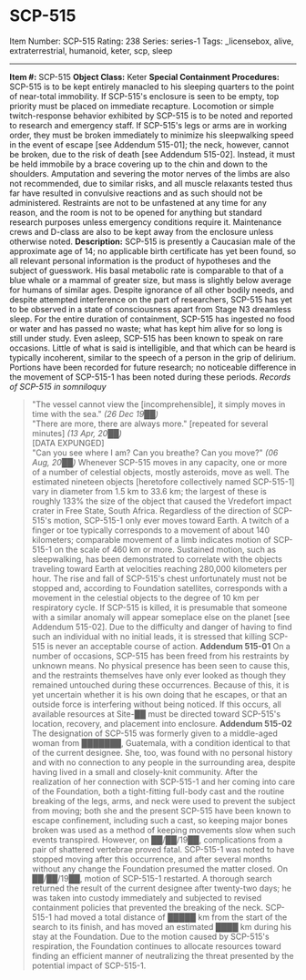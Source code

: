 # SCP-515
Item Number: SCP-515
Rating: 238
Series: series-1
Tags: _licensebox, alive, extraterrestrial, humanoid, keter, scp, sleep

---

**Item #:** SCP-515
**Object Class:** Keter
**Special Containment Procedures:** SCP-515 is to be kept entirely manacled to his sleeping quarters to the point of near-total immobility. If SCP-515's enclosure is seen to be empty, top priority must be placed on immediate recapture. Locomotion or simple twitch-response behavior exhibited by SCP-515 is to be noted and reported to research and emergency staff.
If SCP-515's legs or arms are in working order, they must be broken immediately to minimize his sleepwalking speed in the event of escape [see Addendum 515-01]; the neck, however, cannot be broken, due to the risk of death [see Addendum 515-02]. Instead, it must be held immobile by a brace covering up to the chin and down to the shoulders. Amputation and severing the motor nerves of the limbs are also not recommended, due to similar risks, and all muscle relaxants tested thus far have resulted in convulsive reactions and as such should not be administered. Restraints are not to be unfastened at any time for any reason, and the room is not to be opened for anything but standard research purposes unless emergency conditions require it. Maintenance crews and D-class are also to be kept away from the enclosure unless otherwise noted.
**Description:** SCP-515 is presently a Caucasian male of the approximate age of 14; no applicable birth certificate has yet been found, so all relevant personal information is the product of hypotheses and the subject of guesswork. His basal metabolic rate is comparable to that of a blue whale or a mammal of greater size, but mass is slightly below average for humans of similar ages.
Despite ignorance of all other bodily needs, and despite attempted interference on the part of researchers, SCP-515 has yet to be observed in a state of consciousness apart from Stage N3 dreamless sleep. For the entire duration of containment, SCP-515 has ingested no food or water and has passed no waste; what has kept him alive for so long is still under study.
Even asleep, SCP-515 has been known to speak on rare occasions. Little of what is said is intelligible, and that which can be heard is typically incoherent, similar to the speech of a person in the grip of delirium. Portions have been recorded for future research; no noticeable difference in the movement of SCP-515-1 has been noted during these periods.
_Records of SCP-515 in somniloquy_
> "The vessel cannot view the [incomprehensible], it simply moves in time with the sea." _(26 Dec 19██)_  
>  "There are more, there are always more." [repeated for several minutes] _(13 Apr, 20██)_  
>  [DATA EXPUNGED]  
>  "Can you see where I am? Can you breathe? Can you move?" _(06 Aug, 20██)_
Whenever SCP-515 moves in any capacity, one or more of a number of celestial objects, mostly asteroids, move as well. The estimated nineteen objects [heretofore collectively named SCP-515-1] vary in diameter from 1.5 km to 33.6 km; the largest of these is roughly 133% the size of the object that caused the Vredefort impact crater in Free State, South Africa. Regardless of the direction of SCP-515's motion, SCP-515-1 only ever moves toward Earth. A twitch of a finger or toe typically corresponds to a movement of about 140 kilometers; comparable movement of a limb indicates motion of SCP-515-1 on the scale of 460 km or more. Sustained motion, such as sleepwalking, has been demonstrated to correlate with the objects traveling toward Earth at velocities reaching 280,000 kilometers per hour. The rise and fall of SCP-515's chest unfortunately must not be stopped and, according to Foundation satellites, corresponds with a movement in the celestial objects to the degree of 10 km per respiratory cycle.
If SCP-515 is killed, it is presumable that someone with a similar anomaly will appear someplace else on the planet [see Addendum 515-02]. Due to the difficulty and danger of having to find such an individual with no initial leads, it is stressed that killing SCP-515 is never an acceptable course of action.
**Addendum 515-01** On a number of occasions, SCP-515 has been freed from his restraints by unknown means. No physical presence has been seen to cause this, and the restraints themselves have only ever looked as though they remained untouched during these occurrences. Because of this, it is yet uncertain whether it is his own doing that he escapes, or that an outside force is interfering without being noticed. If this occurs, all available resources at Site-██ must be directed toward SCP-515's location, recovery, and placement into enclosure.
**Addendum 515-02** The designation of SCP-515 was formerly given to a middle-aged woman from ███████, Guatemala, with a condition identical to that of the current designee. She, too, was found with no personal history and with no connection to any people in the surrounding area, despite having lived in a small and closely-knit community. After the realization of her connection with SCP-515-1 and her coming into care of the Foundation, both a tight-fitting full-body cast and the routine breaking of the legs, arms, and neck were used to prevent the subject from moving; both she and the present SCP-515 have been known to escape confinement, including such a cast, so keeping major bones broken was used as a method of keeping movements slow when such events transpired. However, on ██/██/19██, complications from a pair of shattered vertebrae proved fatal. SCP-515-1 was noted to have stopped moving after this occurrence, and after several months without any change the Foundation presumed the matter closed.
On ██/██/19██, motion of SCP-515-1 restarted. A thorough search returned the result of the current designee after twenty-two days; he was taken into custody immediately and subjected to revised containment policies that prevented the breaking of the neck. SCP-515-1 had moved a total distance of █████ km from the start of the search to its finish, and has moved an estimated ████ km during his stay at the Foundation.
Due to the motion caused by SCP-515's respiration, the Foundation continues to allocate resources toward finding an efficient manner of neutralizing the threat presented by the potential impact of SCP-515-1.